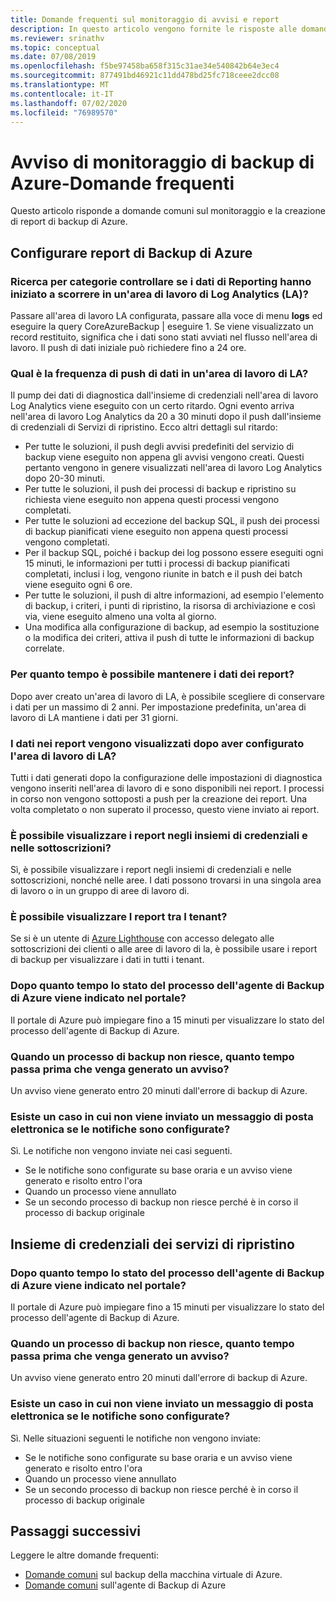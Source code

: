 ```yaml
---
title: Domande frequenti sul monitoraggio di avvisi e report
description: In questo articolo vengono fornite le risposte alle domande più comuni sull'avviso di monitoraggio di backup di Azure e sui report di backup di Azure.
ms.reviewer: srinathv
ms.topic: conceptual
ms.date: 07/08/2019
ms.openlocfilehash: f5be97458ba658f315c31ae34e540842b64e3ec4
ms.sourcegitcommit: 877491bd46921c11dd478bd25fc718ceee2dcc08
ms.translationtype: MT
ms.contentlocale: it-IT
ms.lasthandoff: 07/02/2020
ms.locfileid: "76989570"
---
```

# <a name="azure-backup-monitoring-alert---faq"></a>Avviso di monitoraggio di backup di Azure-Domande frequenti

Questo articolo risponde a domande comuni sul monitoraggio e la creazione di report di backup di Azure.

## <a name="configure-azure-backup-reports"></a>Configurare report di Backup di Azure

### <a name="how-do-i-check-if-reporting-data-has-started-flowing-into-a-log-analytics-la-workspace"></a>Ricerca per categorie controllare se i dati di Reporting hanno iniziato a scorrere in un'area di lavoro di Log Analytics (LA)?

Passare all'area di lavoro LA configurata, passare alla voce di menu **logs** ed eseguire la query CoreAzureBackup | eseguire 1. Se viene visualizzato un record restituito, significa che i dati sono stati avviati nel flusso nell'area di lavoro. Il push di dati iniziale può richiedere fino a 24 ore.

### <a name="what-is-the-frequency-of-data-push-to-an-la-workspace"></a>Qual è la frequenza di push di dati in un'area di lavoro di LA?

Il pump dei dati di diagnostica dall'insieme di credenziali nell'area di lavoro Log Analytics viene eseguito con un certo ritardo. Ogni evento arriva nell'area di lavoro Log Analytics da 20 a 30 minuti dopo il push dall'insieme di credenziali di Servizi di ripristino. Ecco altri dettagli sul ritardo:

* Per tutte le soluzioni, il push degli avvisi predefiniti del servizio di backup viene eseguito non appena gli avvisi vengono creati. Questi pertanto vengono in genere visualizzati nell'area di lavoro Log Analytics dopo 20-30 minuti.
* Per tutte le soluzioni, il push dei processi di backup e ripristino su richiesta viene eseguito non appena questi processi vengono completati.
* Per tutte le soluzioni ad eccezione del backup SQL, il push dei processi di backup pianificati viene eseguito non appena questi processi vengono completati.
* Per il backup SQL, poiché i backup dei log possono essere eseguiti ogni 15 minuti, le informazioni per tutti i processi di backup pianificati completati, inclusi i log, vengono riunite in batch e il push dei batch viene eseguito ogni 6 ore.
* Per tutte le soluzioni, il push di altre informazioni, ad esempio l'elemento di backup, i criteri, i punti di ripristino, la risorsa di archiviazione e così via, viene eseguito almeno una volta al giorno.
* Una modifica alla configurazione di backup, ad esempio la sostituzione o la modifica dei criteri, attiva il push di tutte le informazioni di backup correlate.

### <a name="how-long-can-i-retain-reporting-data"></a>Per quanto tempo è possibile mantenere i dati dei report?

Dopo aver creato un'area di lavoro di LA, è possibile scegliere di conservare i dati per un massimo di 2 anni. Per impostazione predefinita, un'area di lavoro di LA mantiene i dati per 31 giorni.

### <a name="will-i-see-all-my-data-in-reports-after-i-configure-the-la-workspace"></a>I dati nei report vengono visualizzati dopo aver configurato l'area di lavoro di LA?

 Tutti i dati generati dopo la configurazione delle impostazioni di diagnostica vengono inseriti nell'area di lavoro di e sono disponibili nei report. I processi in corso non vengono sottoposti a push per la creazione dei report. Una volta completato o non superato il processo, questo viene inviato ai report.

### <a name="can-i-view-reports-across-vaults-and-subscriptions"></a>È possibile visualizzare i report negli insiemi di credenziali e nelle sottoscrizioni?

Sì, è possibile visualizzare i report negli insiemi di credenziali e nelle sottoscrizioni, nonché nelle aree. I dati possono trovarsi in una singola area di lavoro o in un gruppo di aree di lavoro di.

### <a name="can-i-view-reports-across-tenants"></a>È possibile visualizzare I report tra I tenant?

Se si è un utente di [Azure Lighthouse](https://azure.microsoft.com/services/azure-lighthouse/) con accesso delegato alle sottoscrizioni dei clienti o alle aree di lavoro di la, è possibile usare i report di backup per visualizzare i dati in tutti i tenant.

### <a name="how-long-does-it-take-for-the-azure-backup-agent-job-status-to-reflect-in-the-portal"></a>Dopo quanto tempo lo stato del processo dell'agente di Backup di Azure viene indicato nel portale?

Il portale di Azure può impiegare fino a 15 minuti per visualizzare lo stato del processo dell'agente di Backup di Azure.

### <a name="when-a-backup-job-fails-how-long-does-it-take-to-raise-an-alert"></a>Quando un processo di backup non riesce, quanto tempo passa prima che venga generato un avviso?

Un avviso viene generato entro 20 minuti dall'errore di backup di Azure.

### <a name="is-there-a-case-where-an-email-wont-be-sent-if-notifications-are-configured"></a>Esiste un caso in cui non viene inviato un messaggio di posta elettronica se le notifiche sono configurate?

Sì. Le notifiche non vengono inviate nei casi seguenti.

* Se le notifiche sono configurate su base oraria e un avviso viene generato e risolto entro l'ora
* Quando un processo viene annullato
* Se un secondo processo di backup non riesce perché è in corso il processo di backup originale

## <a name="recovery-services-vault"></a>Insieme di credenziali dei servizi di ripristino

### <a name="how-long-does-it-take-for-the-azure-backup-agent-job-status-to-reflect-in-the-portal"></a>Dopo quanto tempo lo stato del processo dell'agente di Backup di Azure viene indicato nel portale?

Il portale di Azure può impiegare fino a 15 minuti per visualizzare lo stato del processo dell'agente di Backup di Azure.

### <a name="when-a-backup-job-fails-how-long-does-it-take-to-raise-an-alert"></a>Quando un processo di backup non riesce, quanto tempo passa prima che venga generato un avviso?

Un avviso viene generato entro 20 minuti dall'errore di backup di Azure.

### <a name="is-there-a-case-where-an-email-wont-be-sent-if-notifications-are-configured"></a>Esiste un caso in cui non viene inviato un messaggio di posta elettronica se le notifiche sono configurate?

Sì. Nelle situazioni seguenti le notifiche non vengono inviate:

* Se le notifiche sono configurate su base oraria e un avviso viene generato e risolto entro l'ora
* Quando un processo viene annullato
* Se un secondo processo di backup non riesce perché è in corso il processo di backup originale

## <a name="next-steps"></a>Passaggi successivi

Leggere le altre domande frequenti:

* [Domande comuni](backup-azure-vm-backup-faq.md) sul backup della macchina virtuale di Azure.
* [Domande comuni](backup-azure-file-folder-backup-faq.md) sull'agente di Backup di Azure
